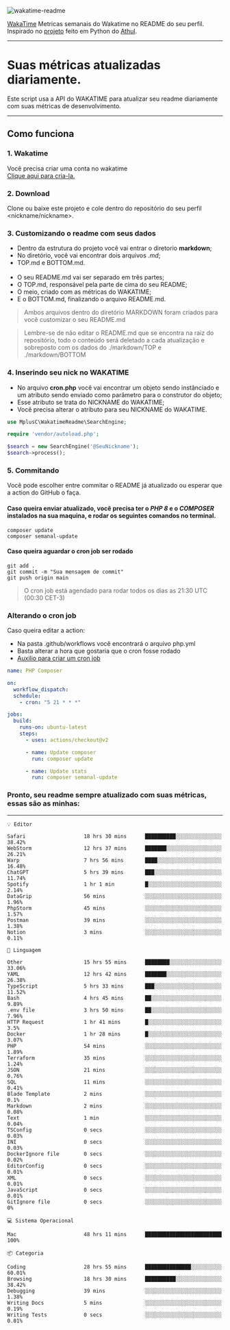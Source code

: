 ![wakatime-readme](https://socialify.git.ci/bymatheus/wakatime-readme/image?description=1&descriptionEditable=M%C3%A9tricas%20semanais%20do%20Wakatime%20no%20seu%20README%20de%20perfil.&font=KoHo&forks=1&language=1&owner=1&pattern=Signal&stargazers=1&theme=Dark)

[WakaTime](https://wakatime.com) Metricas semanais do Wakatime no README do seu perfil. <br>
Inspirado no [projeto](https://github.com/athul/waka-readme) feito em Python do [Athul](https://github.com/athul).
___

# Suas métricas atualizadas diariamente.
Este script usa a API do WAKATIME para atualizar seu readme diariamente com suas métricas de desenvolvimento.

___

## Como funciona

### 1. Wakatime
Você precisa criar uma conta no wakatime <br>
[Clique aqui para cria-la.](https://wakatime.com) 

### 2. Download
Clone ou baixe este projeto e cole dentro do repositório do seu perfil <nickname/nickname>.

### 3. Customizando o readme com seus dados
- Dentro da estrutura do projeto você vai entrar o diretorio **markdown**;  
- No diretório, você vai encontrar dois arquivos *.md*;
- TOP.md e BOTTOM.md.
<br><br>
- O seu README.md vai ser separado em três partes; 
- O TOP.md, responsável pela parte de cima do seu README;
- O meio, criado com as métricas do WAKATIME;
- E o BOTTOM.md, finalizando o arquivo README.md.<br>

> Ambos arquivos dentro do diretório MARKDOWN foram criados para você customizar o seu README.md

> Lembre-se de não editar o README.md que se encontra na raiz do repositório, todo o conteúdo será deletado a cada atualização e sobreposto com os dados do ./markdown/TOP e ./markdown/BOTTOM

### 4. Inserindo seu nick no WAKATIME
- No arquivo **cron.php** você vai encontrar um objeto sendo instânciado e um atributo sendo enviado como parâmetro para o construtor do objeto;
- Esse atributo se trata do NICKNAME do WAKATIME;
- Você precisa alterar o atributo para seu NICKNAME do WAKATIME.

```php
use MplusC\WakatimeReadme\SearchEngine;

require 'vendor/autoload.php';

$search = new SearchEngine('@SeuNickname');
$search->process();
```

### 5. Commitando
Você pode escolher entre commitar o README já atualizado ou esperar que a action do GitHub o faça. <br>

#### Caso queira enviar atualizado, você precisa ter o *PHP 8* e o *COMPOSER* instalados na sua maquina, e rodar os seguintes comandos no terminal.
```composer
composer update
composer semanal-update 
```

#### Caso queira aguardar o cron job ser rodado 
```git 
git add .
git commit -m "Sua mensagem de commit"
git push origin main
```

>O cron job está agendado para rodar todos os dias as 21:30 UTC (00:30 CET-3) 

### Alterando o cron job
Caso queira editar a action:

- Na pasta .github/workflows você encontrará o arquivo php.yml
- Basta alterar a hora que gostaria que o cron fosse rodado
- [Auxilio para criar um cron job](https://crontab.guru)

```yml
name: PHP Composer

on:
  workflow_dispatch:
  schedule:
    - cron: "5 21 * * *"

jobs:
  build:
    runs-on: ubuntu-latest
    steps:
      - uses: actions/checkout@v2

      - name: Update composer
        run: composer update

      - name: Update stats
        run: composer semanal-update
```

### Pronto, seu readme sempre atualizado com suas métricas, essas são as minhas:

___
```text
💡 Editor

Safari                   18 hrs 30 mins      ██████████░░░░░░░░░░░░░░░     38.42%
WebStorm                 12 hrs 37 mins      ███████░░░░░░░░░░░░░░░░░░     26.21%
Warp                     7 hrs 56 mins       ████░░░░░░░░░░░░░░░░░░░░░     16.48%
ChatGPT                  5 hrs 39 mins       ███░░░░░░░░░░░░░░░░░░░░░░     11.74%
Spotify                  1 hr 1 min          █░░░░░░░░░░░░░░░░░░░░░░░░      2.14%
DataGrip                 56 mins             ░░░░░░░░░░░░░░░░░░░░░░░░░      1.96%
PhpStorm                 45 mins             ░░░░░░░░░░░░░░░░░░░░░░░░░      1.57%
Postman                  39 mins             ░░░░░░░░░░░░░░░░░░░░░░░░░      1.38%
Notion                   3 mins              ░░░░░░░░░░░░░░░░░░░░░░░░░      0.11%
```
```text
💬 Linguagem

Other                    15 hrs 55 mins      ████████░░░░░░░░░░░░░░░░░     33.06%
YAML                     12 hrs 42 mins      ███████░░░░░░░░░░░░░░░░░░     26.38%
TypeScript               5 hrs 33 mins       ███░░░░░░░░░░░░░░░░░░░░░░     11.52%
Bash                     4 hrs 45 mins       ██░░░░░░░░░░░░░░░░░░░░░░░      9.89%
.env file                3 hrs 50 mins       ██░░░░░░░░░░░░░░░░░░░░░░░      7.96%
HTTP Request             1 hr 41 mins        █░░░░░░░░░░░░░░░░░░░░░░░░       3.5%
Docker                   1 hr 28 mins        █░░░░░░░░░░░░░░░░░░░░░░░░      3.07%
PHP                      54 mins             ░░░░░░░░░░░░░░░░░░░░░░░░░      1.89%
Terraform                35 mins             ░░░░░░░░░░░░░░░░░░░░░░░░░      1.24%
JSON                     21 mins             ░░░░░░░░░░░░░░░░░░░░░░░░░      0.76%
SQL                      11 mins             ░░░░░░░░░░░░░░░░░░░░░░░░░      0.41%
Blade Template           2 mins              ░░░░░░░░░░░░░░░░░░░░░░░░░       0.1%
Markdown                 2 mins              ░░░░░░░░░░░░░░░░░░░░░░░░░      0.08%
Text                     1 min               ░░░░░░░░░░░░░░░░░░░░░░░░░      0.04%
TSConfig                 0 secs              ░░░░░░░░░░░░░░░░░░░░░░░░░      0.03%
INI                      0 secs              ░░░░░░░░░░░░░░░░░░░░░░░░░      0.03%
DockerIgnore file        0 secs              ░░░░░░░░░░░░░░░░░░░░░░░░░      0.02%
EditorConfig             0 secs              ░░░░░░░░░░░░░░░░░░░░░░░░░      0.01%
XML                      0 secs              ░░░░░░░░░░░░░░░░░░░░░░░░░      0.01%
JavaScript               0 secs              ░░░░░░░░░░░░░░░░░░░░░░░░░      0.01%
GitIgnore file           0 secs              ░░░░░░░░░░░░░░░░░░░░░░░░░         0%
```
```text
💻 Sistema Operacional

Mac                      48 hrs 11 mins      █████████████████████████       100%
```
```text
📦 Categoria

Coding                   28 hrs 55 mins      ███████████████░░░░░░░░░░     60.01%
Browsing                 18 hrs 30 mins      ██████████░░░░░░░░░░░░░░░     38.42%
Debugging                39 mins             ░░░░░░░░░░░░░░░░░░░░░░░░░      1.38%
Writing Docs             5 mins              ░░░░░░░░░░░░░░░░░░░░░░░░░      0.19%
Writing Tests            0 secs              ░░░░░░░░░░░░░░░░░░░░░░░░░      0.01%
```
